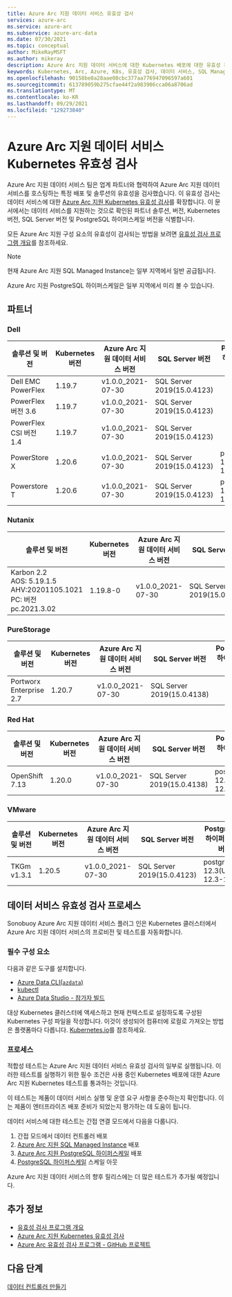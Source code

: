 ```yaml
---
title: Azure Arc 지원 데이터 서비스 유효성 검사
services: azure-arc
ms.service: azure-arc
ms.subservice: azure-arc-data
ms.date: 07/30/2021
ms.topic: conceptual
author: MikeRayMSFT
ms.author: mikeray
description: Azure Arc 지원 데이터 서비스에 대한 Kubernetes 배포에 대한 유효성 검사 프로그램을 설명합니다.
keywords: Kubernetes, Arc, Azure, K8s, 유효성 검사, 데이터 서비스, SQL Managed Instance
ms.openlocfilehash: 90158be8a28aae08cbc377aa776947096597a601
ms.sourcegitcommit: 613789059b275cfae44f2a983906cca06a8706ad
ms.translationtype: MT
ms.contentlocale: ko-KR
ms.lasthandoff: 09/29/2021
ms.locfileid: "129273840"
---
```

# <a name="azure-arc-enabled-data-services-kubernetes-validation"></a>Azure Arc 지원 데이터 서비스 Kubernetes 유효성 검사

Azure Arc 지원 데이터 서비스 팀은 업계 파트너와 협력하여 Azure Arc 지원 데이터 서비스를 호스팅하는 특정 배포 및 솔루션의 유효성을 검사했습니다. 이 유효성 검사는 데이터 서비스에 대한 [Azure Arc 지원 Kubernetes 유효성 검사](../kubernetes/validation-program.md)를 확장합니다. 이 문서에서는 데이터 서비스를 지원하는 것으로 확인된 파트너 솔루션, 버전, Kubernetes 버전, SQL Server 버전 및 PostgreSQL 하이퍼스케일 버전을 식별합니다. 

모든 Azure Arc 지원 구성 요소의 유효성이 검사되는 방법을 보려면 [유효성 검사 프로그램 개요](../validation-program/overview.md)를 참조하세요.

> [!NOTE]
> 현재 Azure Arc 지원 SQL Managed Instance는 일부 지역에서 일반 공급됩니다.
>
> Azure Arc 지원 PostgreSQL 하이퍼스케일은 일부 지역에서 미리 볼 수 있습니다.

## <a name="partners"></a>파트너

### <a name="dell"></a>Dell

|솔루션 및 버전 | Kubernetes 버전 | Azure Arc 지원 데이터 서비스 버전 | SQL Server 버전 | PostgreSQL 하이퍼스케일 버전
|-----|-----|-----|-----|-----|
| Dell EMC PowerFlex |1.19.7|v1.0.0_2021-07-30|SQL Server 2019(15.0.4123) | |
| PowerFlex 버전 3.6 |1.19.7|v1.0.0_2021-07-30|SQL Server 2019(15.0.4123) | |
| PowerFlex CSI 버전 1.4 |1.19.7|v1.0.0_2021-07-30|SQL Server 2019(15.0.4123) | |
| PowerStore X|1.20.6|v1.0.0_2021-07-30|SQL Server 2019(15.0.4123) |postgres 12.3(Ubuntu 12.3-1) |
| Powerstore T|1.20.6|v1.0.0_2021-07-30|SQL Server 2019(15.0.4123) |postgres 12.3(Ubuntu 12.3-1)|

### <a name="nutanix"></a>Nutanix

|솔루션 및 버전 | Kubernetes 버전 | Azure Arc 지원 데이터 서비스 버전 | SQL Server 버전 | PostgreSQL 하이퍼스케일 버전
|-----|-----|-----|-----|-----|
| Karbon 2.2<br/>AOS: 5.19.1.5<br/>AHV:20201105.1021<br/>PC: 버전 pc.2021.3.02<br/> | 1.19.8-0 | v1.0.0_2021-07-30 | SQL Server 2019(15.0.4123)|postgres 12.3(Ubuntu 12.3-1)|

### <a name="purestorage"></a>PureStorage

|솔루션 및 버전 | Kubernetes 버전 | Azure Arc 지원 데이터 서비스 버전 | SQL Server 버전 | PostgreSQL 하이퍼스케일 버전
|-----|-----|-----|-----|-----|
| Portworx Enterprise 2.7 | 1.20.7 | v1.0.0_2021-07-30 | SQL Server 2019(15.0.4138)||

### <a name="red-hat"></a>Red Hat

|솔루션 및 버전 | Kubernetes 버전 | Azure Arc 지원 데이터 서비스 버전 | SQL Server 버전 | PostgreSQL 하이퍼스케일 버전
|-----|-----|-----|-----|-----|
| OpenShift 7.13 | 1.20.0 | v1.0.0_2021-07-30 | SQL Server 2019(15.0.4138)|postgres 12.3(Ubuntu 12.3-1)|

### <a name="vmware"></a>VMware

|솔루션 및 버전 | Kubernetes 버전 | Azure Arc 지원 데이터 서비스 버전 | SQL Server 버전 | PostgreSQL 하이퍼스케일 버전
|-----|-----|-----|-----|-----|
| TKGm v1.3.1 | 1.20.5 | v1.0.0_2021-07-30 | SQL Server 2019(15.0.4123)|postgres 12.3(Ubuntu 12.3-1)|

## <a name="data-services-validation-process"></a>데이터 서비스 유효성 검사 프로세스

Sonobuoy Azure Arc 지원 데이터 서비스 플러그 인은 Kubernetes 클러스터에서 Azure Arc 지원 데이터 서비스의 프로비전 및 테스트를 자동화합니다.

### <a name="prerequisites"></a>필수 구성 요소

다음과 같은 도구를 설치합니다. 

- [Azure Data CLI(`azdata`)](/sql/azdata/install/deploy-install-azdata)
- [kubectl](https://kubernetes.io/docs/home/)
- [Azure Data Studio - 참가자 빌드](https://github.com/microsoft/azuredatastudio)

대상 Kubernetes 클러스터에 액세스하고 현재 컨텍스트로 설정하도록 구성된 Kubernetes 구성 파일을 작성합니다. 이것이 생성되어 컴퓨터에 로컬로 가져오는 방법은 플랫폼마다 다릅니다. [Kubernetes.io](https://kubernetes.io/docs/home/)를 참조하세요.

### <a name="process"></a>프로세스

적합성 테스트는 Azure Arc 지원 데이터 서비스 유효성 검사의 일부로 실행됩니다. 이러한 테스트를 실행하기 위한 필수 조건은 사용 중인 Kubernetes 배포에 대한 Azure Arc 지원 Kubernetes 테스트를 통과하는 것입니다.

이 테스트는 제품이 데이터 서비스 실행 및 운영 요구 사항을 준수하는지 확인합니다. 이는 제품이 엔터프라이즈 배포 준비가 되었는지 평가하는 데 도움이 됩니다.

데이터 서비스에 대한 테스트는 간접 연결 모드에서 다음을 다룹니다.

1. 간접 모드에서 데이터 컨트롤러 배포
2. [Azure Arc 지원 SQL Managed Instance](create-sql-managed-instance.md) 배포
3. [Azure Arc 지원 PostgreSQL 하이퍼스케일](create-postgresql-hyperscale-server-group.md) 배포
4. [PostgreSQL 하이퍼스케일](scale-out-in-postgresql-hyperscale-server-group.md) 스케일 아웃

Azure Arc 지원 데이터 서비스의 향후 릴리스에는 더 많은 테스트가 추가될 예정입니다.

## <a name="additional-information"></a>추가 정보

- [유효성 검사 프로그램 개요](../validation-program/overview.md)
- [Azure Arc 지원 Kubernetes 유효성 검사](../kubernetes/validation-program.md)
- [Azure Arc 유효성 검사 프로그램 - GitHub 프로젝트](https://github.com/Azure/azure-arc-validation/)

## <a name="next-steps"></a>다음 단계

[데이터 컨트롤러 만들기](create-data-controller.md)
